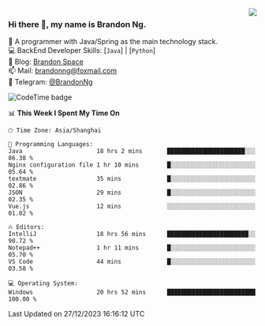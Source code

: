 <img  align="right" src="https://github-readme-stats-brandon0824.vercel.app/api/top-langs/?username=brandon0824&layout=compact">

### Hi there 👋, my name is Brandon Ng.

🌱 A programmer with Java/Spring as the main technology stack.  
💻 BackEnd Developer Skills: [`Java`] | [`Python`]  
📝 Blog: [Brandon Space](https://brandonng.tech)  
📫 Mail: brandonng@foxmail.com  
📰 Telegram: [@BrandonNg](https://t.me/BrandonNg24)  

![CodeTime badge](https://img.shields.io/endpoint?style=flat-square&url=https%3A%2F%2Fapi.codetime.dev%2Fshield%3Fid%3D128%26project%3D%26in%3D604800000)

<!--START_SECTION:waka-->
📊 **This Week I Spent My Time On** 

```text
🕑︎ Time Zone: Asia/Shanghai

💬 Programming Languages: 
Java                     18 hrs 2 mins       ██████████████████████░░░   86.38 % 
Nginx configuration file 1 hr 10 mins        █░░░░░░░░░░░░░░░░░░░░░░░░   05.64 % 
textmate                 35 mins             █░░░░░░░░░░░░░░░░░░░░░░░░   02.86 % 
JSON                     29 mins             █░░░░░░░░░░░░░░░░░░░░░░░░   02.35 % 
Vue.js                   12 mins             ░░░░░░░░░░░░░░░░░░░░░░░░░   01.02 % 

🔥 Editors: 
IntelliJ                 18 hrs 56 mins      ███████████████████████░░   90.72 % 
Notepad++                1 hr 11 mins        █░░░░░░░░░░░░░░░░░░░░░░░░   05.70 % 
VS Code                  44 mins             █░░░░░░░░░░░░░░░░░░░░░░░░   03.58 % 

💻 Operating System: 
Windows                  20 hrs 52 mins      █████████████████████████   100.00 % 
```


 Last Updated on 27/12/2023 16:16:12 UTC
<!--END_SECTION:waka-->

